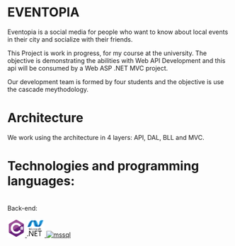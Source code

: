 # EVENTOPIA
Eventopia is a social media for people who want to know about local events in their city and socialize with their friends.

This Project is work in progress, for my course at the university.
The objective is demonstrating the abilities with Web API Development and this api will be consumed
by a Web ASP .NET MVC project.

Our development team is formed by four students and the objective is use the cascade meythodology.

# Architecture
We work using the architecture in 4 layers: API, DAL, BLL and MVC.

 # Technologies and programming languages:</br>
 </br>
 Back-end:</br>
 </br>
<a href="https://www.w3schools.com/cs/" target="_blank" rel="noreferrer"> <img src="https://raw.githubusercontent.com/devicons/devicon/master/icons/csharp/csharp-original.svg" alt="csharp" width="40" height="40"/> </a>
<a href="https://dotnet.microsoft.com/" target="_blank" rel="noreferrer"> <img src="https://raw.githubusercontent.com/devicons/devicon/master/icons/dot-net/dot-net-original-wordmark.svg" alt="dotnet" width="40" height="40"/> </a> 
<a href="https://www.microsoft.com/en-us/sql-server" target="_blank" rel="noreferrer"> <img src="https://www.svgrepo.com/show/303229/microsoft-sql-server-logo.svg" alt="mssql" width="40" height="40"/> </a> </p>


